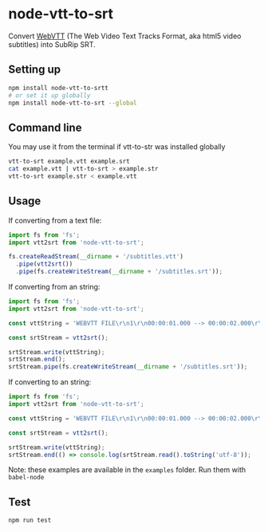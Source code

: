 # node-vtt-to-srt

Convert [WebVTT](http://dev.w3.org/html5/webvtt/) (The Web Video Text Tracks Format, aka html5 video subtitles) into SubRip SRT.


## Setting up

```bash
npm install node-vtt-to-srtt
# or set it up globally
npm install node-vtt-to-srt --global
```

## Command line

You may use it from the terminal if vtt-to-str was installed globally

```bash
vtt-to-srt example.vtt example.srt
cat example.vtt | vtt-to-srt > example.str
vtt-to-srt example.str < example.vtt
```

## Usage

If converting from a text file:

``` js
import fs from 'fs';
import vtt2srt from 'node-vtt-to-srt';

fs.createReadStream(__dirname + '/subtitles.vtt')
  .pipe(vtt2srt())
  .pipe(fs.createWriteStream(__dirname + '/subtitles.srt'));

```

If converting from an string:

``` js
import fs from 'fs';
import vtt2srt from 'node-vtt-to-srt';

const vttString = 'WEBVTT FILE\r\n1\r\n00:00:01.000 --> 00:00:02.000\r\nthis is WebVTT';

const srtStream = vtt2srt();

srtStream.write(vttString);
srtStream.end();
srtStream.pipe(fs.createWriteStream(__dirname + '/subtitles.srt'));

```

If converting to an string:

``` js
import fs from 'fs';
import vtt2srt from 'node-vtt-to-srt';

const vttString = 'WEBVTT FILE\r\n1\r\n00:00:01.000 --> 00:00:02.000\r\nthis is WebVTT';

const srtStream = vtt2srt();

srtStream.write(vttString);
srtStream.end(() => console.log(srtStream.read().toString('utf-8'));

```

Note: these examples are available in the `examples` folder. Run them with `babel-node` 
 
## Test

```
npm run test
```